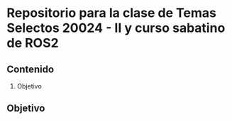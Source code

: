 # Repositorio para la clase de Temas Selectos 20024 - II y curso sabatino de ROS2

## Contenido

1. Objetivo

## Objetivo

